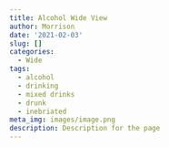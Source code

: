 ```yaml
---
title: Alcohol Wide View
author: Morrison
date: '2021-02-03'
slug: []
categories:
  - Wide
tags:
  - alcohol
  - drinking
  - mixed drinks
  - drunk
  - inebriated
meta_img: images/image.png
description: Description for the page
---
```


